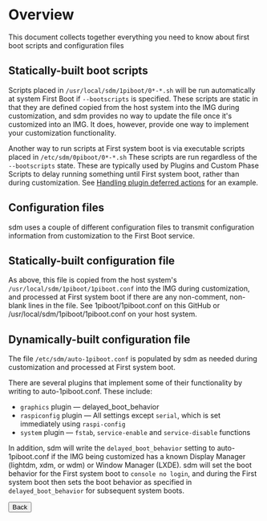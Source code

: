# Overview

This document collects together everything you need to know about first boot scripts and configuration files

## Statically-built boot scripts

Scripts placed in `/usr/local/sdm/1piboot/0*-*.sh` will be run automatically at system First Boot if `--bootscripts` is specified. These scripts are static in that they are defined copied from the host system into the IMG during customization, and sdm provides no way to update the file once it's customized into an IMG. It does, however, provide one way to implement your customization functionality.

Another way to run scripts at First system boot is via executable scripts placed in `/etc/sdm/0piboot/0*-*.sh` These scripts are run regardless of the `--bootscripts` state. These are typically used by Plugins and Custom Phase Scripts to delay running something until First system boot, rather than during customization. See <a href="Programming-Plugins-and-Custom-Phase-Scripts.md#handling-plugin-deferred-actions">Handling plugin deferred actions</a> for an example.


## Configuration files

sdm uses a couple of different configuration files to transmit configuration information from customization to the First Boot service.

## Statically-built configuration file

As above, this file is copied from the host system's `/usr/local/sdm/1piboot/1piboot.conf` into the IMG during customization, and processed at First system boot if there are any non-comment, non-blank lines in the file. See 1piboot/1piboot.conf on this GitHub or /usr/local/sdm/1piboot/1piboot.conf on your host system.

## Dynamically-built configuration file

The file `/etc/sdm/auto-1piboot.conf` is populated by sdm as needed during customization and processed at First system boot.

There are several plugins that implement some of their functionality by writing to auto-1piboot.conf. These include:

* `graphics` plugin &mdash; delayed_boot_behavior
* `raspiconfig` plugin &mdash; All settings except `serial`, which is set immediately using `raspi-config`
* `system` plugin &mdash; `fstab`, `service-enable` and `service-disable` functions

In addition, sdm will write the `delayed_boot_behavior` setting to auto-1piboot.conf if the IMG being customized has a known Display Manager (lightdm, xdm, or wdm) or Window Manager (LXDE). sdm will set the boot behavior for the First system boot to `console no login`, and during the First system boot then sets the boot behavior as specified in `delayed_boot_behavior` for subsequent system boots.
 <br>
<form>
<input type="button" value="Back" onclick="history.back()">
</form>
